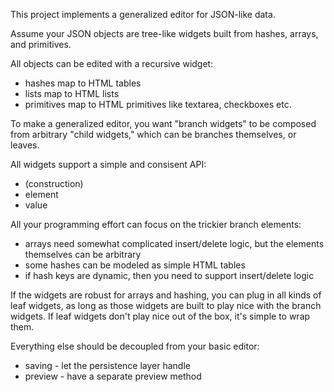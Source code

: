 <p>
This project implements a generalized editor for JSON-like data.
<p>
Assume your JSON objects are tree-like widgets built from hashes, arrays, and primitives. 
<p>
All objects can be edited with a recursive widget:

* hashes map to HTML tables
* lists map to HTML lists
* primitives map to HTML primitives like textarea, checkboxes etc.

<p>
To make a generalized editor, you want "branch widgets" to be composed from arbitrary "child widgets,"
which can be branches themselves, or leaves.

<p>
All widgets support a simple and consisent API:

* (construction)
* element
* value

<p>
All your programming effort can focus on the trickier branch elements:

* arrays need somewhat complicated insert/delete logic, but the elements themselves can be arbitrary
* some hashes can be modeled as simple HTML tables  
* if hash keys are dynamic, then you need to support insert/delete logic

<p>
If the widgets are robust for arrays and hashing, you can plug in all kinds of leaf widgets, as long as those widgets
are built to play nice with the branch widgets.  If leaf widgets don't play nice out of the box, it's simple to wrap
them.  

<p>
Everything else should be decoupled from your basic editor:

* saving - let the persistence layer handle
* preview - have a separate preview method